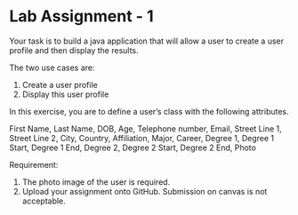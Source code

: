 # Lab Assignment - 1

Your task is to build a java application that will allow a user to create a user profile and then display the results.

The two use cases are:

1. Create a user profile
2. Display this user profile

In this exercise, you are to define a user’s class with the following attributes.

First Name, 
Last Name, 
DOB, 
Age, 
Telephone number, 
Email, 
Street Line 1, 
Street Line 2, 
City, 
Country, 
Affiliation, 
Major, 
Career, 
Degree 1, 
Degree 1 Start, 
Degree 1 End, 
Degree 2, 
Degree 2 Start, 
Degree 2 End, 
Photo
 

Requirement:

1. The photo image of the user is required.
2. Upload your assignment onto GitHub. Submission on canvas is not acceptable.
